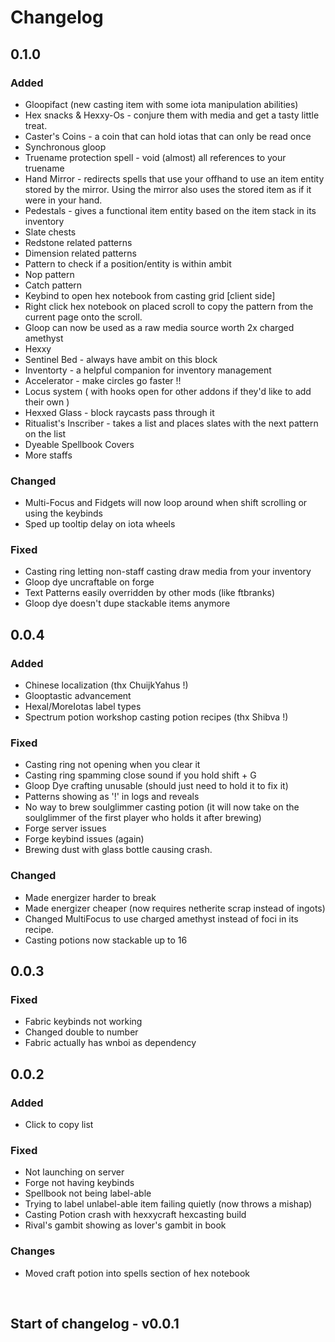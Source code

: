 # Changelog

## 0.1.0

### Added

- Gloopifact (new casting item with some iota manipulation abilities)
- Hex snacks & Hexxy-Os - conjure them with media and get a tasty little treat.
- Caster's Coins - a coin that can hold iotas that can only be read once
- Synchronous gloop
- Truename protection spell - void (almost) all references to your truename
- Hand Mirror - redirects spells that use your offhand to use an item entity stored by the mirror. Using the mirror also uses the stored item as if it were in your hand.
- Pedestals - gives a functional item entity based on the item stack in its inventory
- Slate chests
- Redstone related patterns
- Dimension related patterns
- Pattern to check if a position/entity is within ambit
- Nop pattern
- Catch pattern
- Keybind to open hex notebook from casting grid [client side]
- Right click hex notebook on placed scroll to copy the pattern from the current page onto the scroll.
- Gloop can now be used as a raw media source worth 2x charged amethyst
- Hexxy
- Sentinel Bed - always have ambit on this block
- Inventorty - a helpful companion for inventory management
- Accelerator - make circles go faster !!
- Locus system ( with hooks open for other addons if they'd like to add their own )
- Hexxed Glass - block raycasts pass through it
- Ritualist's Inscriber - takes a list and places slates with the next pattern on the list
- Dyeable Spellbook Covers
- More staffs

### Changed

- Multi-Focus and Fidgets will now loop around when shift scrolling or using the keybinds
- Sped up tooltip delay on iota wheels

### Fixed

- Casting ring letting non-staff casting draw media from your inventory
- Gloop dye uncraftable on forge
- Text Patterns easily overridden by other mods (like ftbranks)
- Gloop dye doesn't dupe stackable items anymore

## 0.0.4

### Added

- Chinese localization (thx ChuijkYahus !)
- Glooptastic advancement
- Hexal/MoreIotas label types
- Spectrum potion workshop casting potion recipes (thx Shibva !)

### Fixed

- Casting ring not opening when you clear it
- Casting ring spamming close sound if you hold shift + G
- Gloop Dye crafting unusable (should just need to hold it to fix it)
- Patterns showing as '!' in logs and reveals
- No way to brew soulglimmer casting potion (it will now take on the soulglimmer of the first player who holds it after brewing)
- Forge server issues
- Forge keybind issues (again)
- Brewing dust with glass bottle causing crash.

### Changed

- Made energizer harder to break
- Made energizer cheaper (now requires netherite scrap instead of ingots)
- Changed MultiFocus to use charged amethyst instead of foci in its recipe.
- Casting potions now stackable up to 16

## 0.0.3

### Fixed

- Fabric keybinds not working
- Changed double to number
- Fabric actually has wnboi as dependency

## 0.0.2

### Added

- Click to copy list

### Fixed

- Not launching on server
- Forge not having keybinds
- Spellbook not being label-able
- Trying to label unlabel-able item failing quietly (now throws a mishap)
- Casting Potion crash with hexxycraft hexcasting build
- Rival's gambit showing as lover's gambit in book

### Changes

- Moved craft potion into spells section of hex notebook

<br>

## Start of changelog - v0.0.1